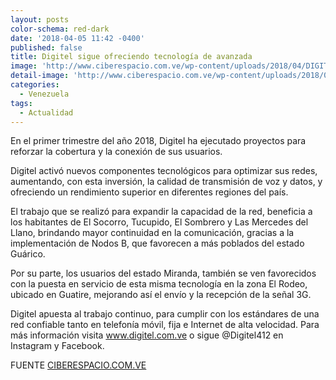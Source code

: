 ```yaml
---
layout: posts
color-schema: red-dark
date: '2018-04-05 11:42 -0400'
published: false
title: Digitel sigue ofreciendo tecnología de avanzada
image: 'http://www.ciberespacio.com.ve/wp-content/uploads/2018/04/DIGITEL.jpg'
detail-image: 'http://www.ciberespacio.com.ve/wp-content/uploads/2018/04/DIGITEL.jpg'
categories:
  - Venezuela
tags:
  - Actualidad
---
```

En el primer trimestre del año 2018, Digitel ha ejecutado proyectos para reforzar la cobertura y la conexión de sus usuarios.

Digitel activó nuevos componentes tecnológicos para optimizar sus redes, aumentando, con esta inversión, la calidad de transmisión de voz y datos, y ofreciendo un rendimiento superior en diferentes regiones del país.

El trabajo que se realizó para expandir la capacidad de la red,  beneficia a los habitantes de El Socorro, Tucupido, El Sombrero y Las Mercedes del Llano, brindando mayor continuidad en la comunicación, gracias a la implementación de Nodos B, que favorecen a más poblados del estado Guárico. 

Por su parte, los usuarios del estado Miranda, también se ven favorecidos con la puesta en servicio de esta misma tecnología en la zona El Rodeo, ubicado en Guatire, mejorando así el envío y la recepción de la señal 3G.

Digitel apuesta al trabajo continuo, para cumplir con los estándares de una red confiable tanto en telefonía móvil, fija e Internet de alta velocidad. Para más información visita www.digitel.com.ve o sigue @Digitel412 en Instagram y Facebook.

FUENTE [CIBERESPACIO.COM.VE](http://www.ciberespacio.com.ve/2018/04/telecom/digitel-sigue-ofreciendo-tecnologia-de-avanzada/)

